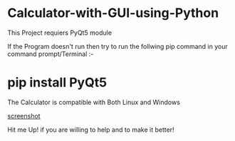 # Calculator-with-GUI-using-Python

This Project requiers PyQt5 module

  If the Program doesn't run then try to run the follwing pip command in your command prompt/Terminal :-
  # pip install PyQt5

The Calculator is compatible with Both Linux and Windows 

[screenshot](https://i.imgur.com/SdTmG6t.png)

Hit me Up! if you are willing to help and to make it better!


